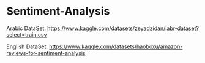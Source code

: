 # Sentiment-Analysis


Arabic DataSet: https://www.kaggle.com/datasets/zeyadzidan/labr-dataset?select=train.csv

English DataSet: https://www.kaggle.com/datasets/haoboxu/amazon-reviews-for-sentiment-analysis
